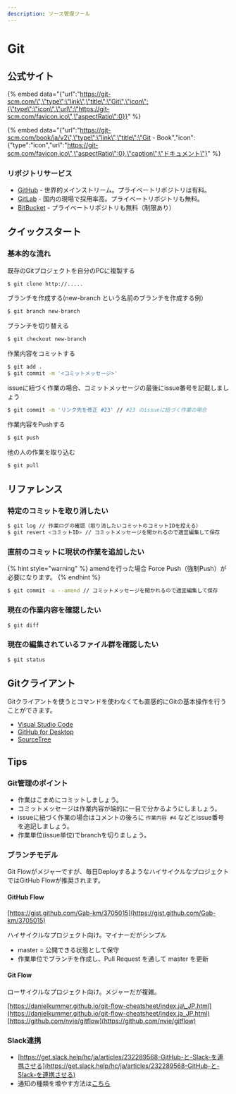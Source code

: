 ```yaml
---
description: ソース管理ツール
---
```


# Git

## 公式サイト

{% embed data="{\"url\":\"https://git-scm.com/\",\"type\":\"link\",\"title\":\"Git\",\"icon\":{\"type\":\"icon\",\"url\":\"https://git-scm.com/favicon.ico\",\"aspectRatio\":0}}" %}

{% embed data="{\"url\":\"https://git-scm.com/book/ja/v2\",\"type\":\"link\",\"title\":\"Git - Book\",\"icon\":{\"type\":\"icon\",\"url\":\"https://git-scm.com/favicon.ico\",\"aspectRatio\":0},\"caption\":\"ドキュメント\"}" %}

### リポジトリサービス

* [GitHub](https://github.com) - 世界的メインストリーム。プライベートリポジトリは有料。
* [GitLab](https://about.gitlab.com/) - 国内の現場で採用率高。プライベートリポジトリも無料。
* [BitBucket](https://bitbucket.org/product) - プライベートリポジトリも無料（制限あり）

## クイックスタート

### 基本的な流れ

既存のGitプロジェクトを自分のPCに複製する

```bash
$ git clone http://.....
```

ブランチを作成する\(new-branch という名前のブランチを作成する例）

```bash
$ git branch new-branch
```

 ブランチを切り替える

```bash
$ git checkout new-branch
```

作業内容をコミットする

```bash
$ git add .
$ git commit -m '<コミットメッセージ>'
```

issueに紐づく作業の場合、コミットメッセージの最後にissue番号を記載しましょう

```bash
$ git commit -m 'リンク先を修正 #23' // #23 のissueに紐づく作業の場合
```

作業内容をPushする

```bash
$ git push
```

他の人の作業を取り込む

```bash
$ git pull
```

## リファレンス

### 特定のコミットを取り消したい

```bash
$ git log // 作業ログの確認（取り消したいコミットのコミットIDを控える）
$ git revert <コミットID> // コミットメッセージを聞かれるので適宜編集して保存
```

### 直前のコミットに現状の作業を追加したい

{% hint style="warning" %}
amendを行った場合 Force Push（強制Push）が必要になります。
{% endhint %}

```bash
$ git commit -a --amend // コミットメッセージを聞かれるので適宜編集して保存
```

### 現在の作業内容を確認したい

```bash
$ git diff
```

### 現在の編集されているファイル群を確認したい

```bash
$ git status
```

## Gitクライアント

Gitクライアントを使うとコマンドを使わなくても直感的にGitの基本操作を行うことができます。

* [Visual Studio Code](https://code.visualstudio.com/docs/editor/versioncontrol)
* [GitHub for Desktop](https://desktop.github.com/)
* [SourceTree](https://www.sourcetreeapp.com/)

## Tips

### Git管理のポイント

* 作業はこまめにコミットしましょう。
* コミットメッセージは作業内容が端的に一目で分かるようにしましょう。
* issueに紐づく作業の場合はコメントの後ろに `作業内容 #4` などとissue番号を追記しましょう。
* 作業単位\(issue単位\)でbranchを切りましょう。

### ブランチモデル

Git Flowがメジャーですが、毎日DeployするようなハイサイクルなプロジェクトではGitHub Flowが推奨されます。

#### GitHub Flow

[https://gist.github.com/Gab-km/3705015](https://gist.github.com/Gab-km/3705015)

ハイサイクルなプロジェクト向け。マイナーだがシンプル

* master = 公開できる状態として保守
* 作業単位でブランチを作成し、Pull Request を通して master を更新

#### Git Flow

ローサイクルなプロジェクト向け。メジャーだが複雑。

[https://danielkummer.github.io/git-flow-cheatsheet/index.ja\_JP.html](https://danielkummer.github.io/git-flow-cheatsheet/index.ja_JP.html) [https://github.com/nvie/gitflow](https://github.com/nvie/gitflow)

### Slack連携

* [https://get.slack.help/hc/ja/articles/232289568-GitHub-と-Slack-を連携させる](https://get.slack.help/hc/ja/articles/232289568-GitHub-と-Slack-を連携させる)
* 通知の種類を増やす方法は[こちら](https://github.com/integrations/slack#configuration)




